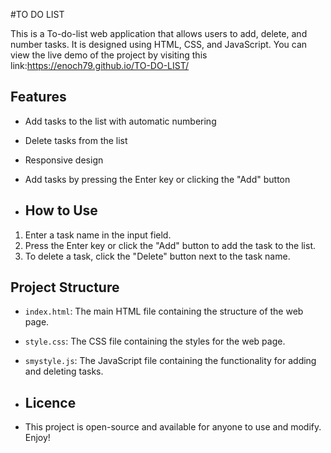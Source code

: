 #TO DO LIST

This is a To-do-list web application that allows users to add, delete, and number tasks. It is designed using HTML, CSS, and JavaScript. You can view the live demo of the project by visiting this link:https://enoch79.github.io/TO-DO-LIST/

## Features

- Add tasks to the list with automatic numbering
- Delete tasks from the list
- Responsive design
- Add tasks by pressing the Enter key or clicking the "Add" button

- ## How to Use

1. Enter a task name in the input field.
2. Press the Enter key or click the "Add" button to add the task to the list.
3. To delete a task, click the "Delete" button next to the task name.

## Project Structure

- `index.html`: The main HTML file containing the structure of the web page.
- `style.css`: The CSS file containing the styles for the web page.
- `smystyle.js`: The JavaScript file containing the functionality for adding and deleting tasks.

- ## Licence

- This project is open-source and available for anyone to use and modify. Enjoy!
